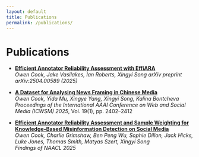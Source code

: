 ```yaml
---
layout: default
title: Publications
permalink: /publications/
---
```


# Publications
- [**Efficient Annotator Reliability Assessment with EffiARA**](https://arxiv.org/abs/2504.00589)  
  *Owen Cook, Jake Vasilakes, Ian Roberts, Xingyi Song*
  *arXiv preprint arXiv:2504.00589 (2025)*

- [**A Dataset for Analysing News Framing in Chinese Media**](https://doi.org/10.1609/icwsm.v19i1.35943)  
  *Owen Cook, Yida Mu, Xingye Yang, Xingyi Song, Kalina Bontcheva*
  *Proceedings of the International AAAI Conference on Web and Social Media (ICWSM) 2025*, Vol. 19(1), pp. 2402–2412

- [**Efficient Annotator Reliability Assessment and Sample Weighting for Knowledge-Based Misinformation Detection on Social Media**](https://aclanthology.org/2025.findings-naacl.185/)  
  *Owen Cook, Charlie Grimshaw, Ben Peng Wu, Sophie Dillon, Jack Hicks, Luke Jones, Thomas Smith, Matyas Szert, Xingyi Song*  
  *Findings of NAACL 2025*
